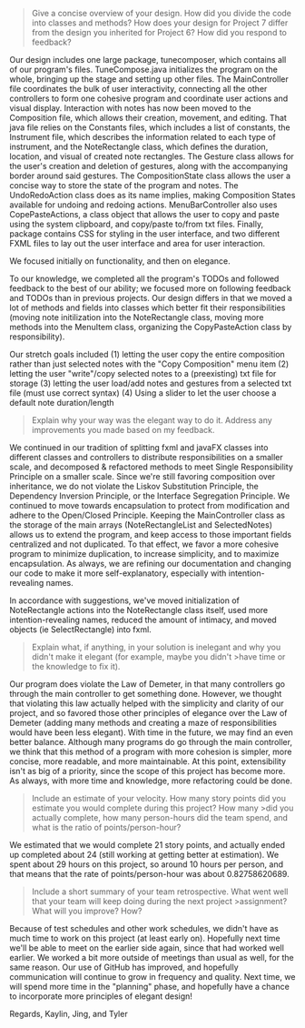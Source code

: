 >Give a concise overview of your design. How did you divide the code into classes and methods? How does your design for Project 7 differ from the design you inherited for Project 6? How did you respond to feedback?

Our design includes one large package, tunecomposer, which contains all of our program's files. TuneCompose.java initializes the program on the whole, bringing up the stage and setting up other files. The MainController file coordinates the bulk of user interactivity, connecting all the other controllers to form one cohesive program and coordinate user actions and visual display. Interaction with notes has now been moved to the Composition file, which allows their creation, movement, and editing. That java file relies on the Constants files, which includes a list of constants, the Instrument file, which describes the information related to each type of instrument, and the NoteRectangle class, which defines the duration, location, and visual of created note rectangles. The Gesture class allows for the user's creation and deletion of gestures, along with the accompanying border around said gestures. The CompositionState class allows the user a concise way to store the state of the program and notes. The UndoRedoAction class does as its name implies, making Composition States available for undoing and redoing actions. MenuBarController also uses CopePasteActions, a class object that allows the user to copy and paste using the system clipboard, and copy/paste to/from txt files. Finally, package contains CSS for styling in the user interface, and two different FXML files to lay out the user interface and area for user interaction.

We focused initially on functionality, and then on elegance. 

To our knowledge, we completed all the program's TODOs and followed feedback to the best of our ability; we focused more on following feedback and TODOs than in previous projects. Our design differs in that we moved a lot of methods and fields into classes which better fit their responsibilities (moving note initilization into the NoteRectangle class, moving more methods into the MenuItem class, organizing the CopyPasteAction class by responsibility).

Our stretch goals included (1) letting the user copy the entire composition rather than just selected notes with the "Copy Composition" menu item (2) letting the user "write"/copy selected notes to a (preexisting) txt file for storage (3) letting the user load/add notes and gestures from a selected txt file (must use correct syntax) (4) Using a slider to let the user choose a default note duration/length

>Explain why your way was the elegant way to do it. Address any improvements you made based on my feedback.

We continued in our tradition of splitting fxml and javaFX classes into different classes and controllers to distribute responsibilities on a smaller scale, and decomposed & refactored methods to meet Single Responsibility Principle on a smaller scale. Since we're still favoring composition over inheritance, we do not violate the Liskov Substitution Principle, the Dependency Inversion Principle, or the Interface Segregation Principle. We continued to move towards encapsulation to protect from modification and adhere to the Open/Closed Principle. Keeping the MainController class as the storage of the main arrays (NoteRectangleList and SelectedNotes) allows us to extend the program, and keep access to those important fields centralized and not duplicated. To that effect, we favor a more cohesive program to minimize duplication, to increase simplicity, and to maximize encapsulation. As always, we are refining our documentation and changing our code to make it more self-explanatory, especially with intention-revealing names.

In accordance with suggestions, we've moved initialization of NoteRectangle actions into the NoteRectangle class itself, used more intention-revealing names, reduced the amount of intimacy, and moved objects (ie SelectRectangle) into fxml.

>Explain what, if anything, in your solution is inelegant and why you didn't make it elegant (for example, maybe you didn't >have time or the knowledge to fix it).

Our program does violate the Law of Demeter, in that many controllers go through the main controller to get something done. However, we thought that violating this law actually helped with the simplicity and clarity of our project, and so favored those other principles of elegance over the Law of Demeter (adding many methods and creating a maze of responsibilities would have been less elegant). With time in the future, we may find an even better balance. Although many programs do go through the main controller, we think that this method of a program with more cohesion is simpler, more concise, more readable, and more maintainable. At this point, extensibility isn't as big of a priority, since the scope of this project has become more. As always, with more time and knowledge, more refactoring could be done.

>Include an estimate of your velocity. How many story points did you estimate you would complete during this project? How many >did you actually complete, how many person-hours did the team spend, and what is the ratio of points/person-hour?

We estimated that we would complete 21 story points, and actually ended up completed about 24 (still working at getting better at estimation). We spent about 29 hours on this project, so around 10 hours per person, and that means that the rate of points/person-hour was about 0.82758620689.

>Include a short summary of your team retrospective. What went well that your team will keep doing during the next project >assignment? What will you improve? How?

Because of test schedules and other work schedules, we didn't have as much time to work on this project (at least early on). Hopefully next time we'll be able to meet on the earlier side again, since that had worked well earlier. We worked a bit more outside of meetings than usual as well, for the same reason. Our use of GitHub has improved, and hopefully communication will continue to grow in frequency and quality. Next time, we will spend more time in the "planning" phase, and hopefully have a chance to incorporate more principles of elegant design!

Regards,
Kaylin, Jing, and Tyler

